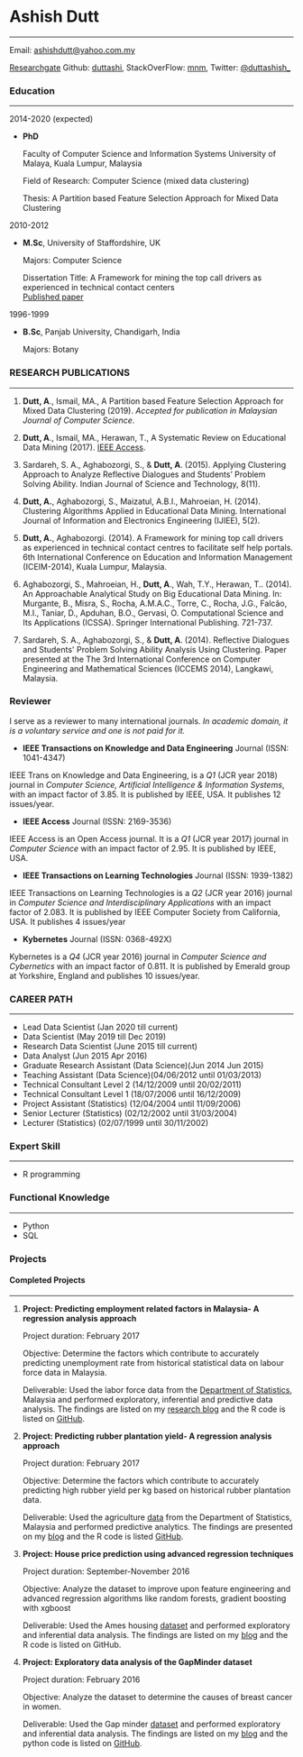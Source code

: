 # Ashish Dutt

-------------------------

Email: ashishdutt@yahoo.com.my 

[Researchgate](https://www.researchgate.net/profile/Ashish_Dutt)  Github: [duttashi](https://github.com/duttashi/), StackOverFlow: [mnm](https://stackoverflow.com/users/4195053/mnm), Twitter: [@duttashish_](https://twitter.com/duttashish_)

### Education
-------------------------

2014-2020 (expected)

- **PhD**
	
	Faculty of Computer Science and Information Systems University of Malaya, Kuala Lumpur, Malaysia 

	Field of Research: Computer Science (mixed data clustering)

	Thesis: A Partition based Feature Selection Approach for Mixed Data Clustering 

2010-2012

- **M.Sc**, University of Staffordshire, UK

	Majors: Computer Science

	Dissertation Title: A Framework for mining the top call drivers as experienced in technical contact centers 	
	[Published paper](http://bit.ly/2tPVqZ5)  

1996-1999

- **B.Sc**, Panjab University, Chandigarh, India

	Majors: Botany

### RESEARCH PUBLICATIONS
-------------------------

1.	**Dutt, A**., Ismail, MA., A Partition based Feature Selection Approach for Mixed Data Clustering (2019). *Accepted for publication in Malaysian Journal of Computer Science*.

2.	**Dutt, A**., Ismail, MA., Herawan, T., A Systematic Review on Educational Data Mining (2017). [IEEE Access](http://ieeexplore.ieee.org/document/7820050/).

2.	 Sardareh, S. A., Aghabozorgi, S., & **Dutt, A**. (2015). Applying Clustering Approach to Analyze Reflective Dialogues and Students’ Problem Solving Ability. Indian Journal of Science and Technology, 8(11).

3.	**Dutt, A.**, Aghabozorgi, S., Maizatul, A.B.I., Mahroeian, H. (2014). Clustering Algorithms Applied in Educational Data Mining. International Journal of Information and Electronics Engineering (IJIEE), 5(2).

4.	 **Dutt, A.**, Aghabozorgi. (2014). A Framework for mining top call drivers as experienced in technical contact centres to facilitate self help portals. 6th International Conference on Education and Information Management (ICEIM-2014), Kuala Lumpur, Malaysia.

5.	 Aghabozorgi, S., Mahroeian, H., **Dutt, A**., Wah, T.Y., Herawan, T.. (2014). An Approachable Analytical Study on Big Educational Data Mining. In: Murgante, B., Misra, S., Rocha, A.M.A.C., Torre, C., Rocha, J.G., Falcão, M.I., Taniar, D., Apduhan, B.O., Gervasi, O. Computational Science and Its Applications (ICSSA). Springer International Publishing. 721-737.

6.	Sardareh, S. A., Aghabozorgi, S., & **Dutt, A**. (2014). Reflective Dialogues and Students' Problem Solving Ability Analysis Using Clustering. Paper presented at the The 3rd International Conference on Computer Engineering and Mathematical Sciences (ICCEMS 2014), Langkawi, Malaysia. 

### Reviewer 

I serve as a reviewer to many international journals. *In academic domain, it is  a voluntary service and one is not paid for it.*  

- **IEEE Transactions on Knowledge and Data Engineering** Journal (ISSN: 1041-4347)

IEEE Trans on Knowledge and Data Engineering, is a *Q1* (JCR year 2018) journal in *Computer Science, Artificial Intelligence & Information Systems*, with an impact factor of 3.85. It is published by IEEE, USA. It publishes 12 issues/year.

- **IEEE Access** Journal (ISSN: 2169-3536)

IEEE Access is an Open Access journal. It is a *Q1* (JCR year 2017) journal in *Computer Science* with an impact factor of 2.95. It is published by IEEE, USA.

- **IEEE Transactions on Learning Technologies** Journal (ISSN: 1939-1382)

IEEE Transactions on Learning Technologies is a *Q2* (JCR year 2016) journal in *Computer Science and Interdisciplinary Applications* with an impact factor of 2.083. It is published by IEEE Computer Society from California, USA. It publishes 4 issues/year

- **Kybernetes** Journal (ISSN: 0368-492X)

Kybernetes is a *Q4* (JCR year 2016) journal in *Computer Science and Cybernetics* with an impact factor of 0.811. It is published by Emerald group at Yorkshire, England and publishes 10 issues/year.

### CAREER PATH
-------------------------

- Lead Data Scientist (Jan 2020 till current)
- Data Scientist (May 2019 till Dec 2019)
- Research Data Scientist (June 2015 till current)
- Data Analyst (Jun 2015 Apr 2016)
- Graduate Research Assistant (Data Science)(Jun 2014 Jun 2015)
- Teaching Assistant (Data Science)(04/06/2012 until 01/03/2013)
- Technical Consultant Level 2 (14/12/2009 until 20/02/2011)
- Technical Consultant Level 1 (18/07/2006 until 16/12/2009)
- Project Assistant (Statistics) (12/04/2004 until 11/09/2006)
- Senior Lecturer (Statistics) (02/12/2002 until 31/03/2004)
- Lecturer (Statistics) (02/07/1999 until 30/11/2002)

### Expert Skill
-------------------------

- R programming 

### Functional Knowledge
-------------------------

- Python
- SQL

### Projects

#### Completed Projects
-------------------------

1.	**Project: Predicting employment related factors in Malaysia- A regression analysis approach**

	Project duration: February 2017

	Objective: Determine the factors which contribute to accurately predicting unemployment rate from historical statistical data on labour force data in Malaysia.

	Deliverable: Used the labor force data from the [Department of Statistics](http://bit.ly/2mh2lXh), Malaysia and performed exploratory, inferential and predictive data analysis. The findings are listed on my [research blog](http://bit.ly/2lswF51) and the R code is listed on [GitHub](http://bit.ly/2nur4r8).

2.	**Project: Predicting rubber plantation yield- A regression analysis approach**

	Project duration: February 2017

	Objective: Determine the factors which contribute to accurately predicting high rubber yield per kg based on historical rubber plantation data.

	Deliverable: Used the agriculture [data](http://bit.ly/2mh2lXh) from the Department of Statistics, Malaysia and performed predictive analytics. The findings are presented on my [blog](http://bit.ly/2mh9bvS) and the R code is listed [GitHub](https://github.com/duttashi/LearningR/blob/master/scripts/CaseStudy-MY-RubberPlantation.R).

3.	**Project: House price prediction using advanced regression techniques**

	Project duration: September-November 2016

	Objective: Analyze the dataset to improve upon feature engineering and advanced regression algorithms like random forests, gradient boosting with xgboost

	Deliverable: Used the Ames housing [dataset](http://bit.ly/2gJ1f3K) and performed exploratory and inferential data analysis. The findings are listed on my [blog](http://bit.ly/2njWxgr) and the R code is listed on GitHub.

4.	**Project: Exploratory data analysis of the GapMinder dataset**

	Project duration: February 2016

	Objective: Analyze the dataset to determine the causes of breast cancer in women.

	Deliverable: Used the Gap minder [dataset](http://www.gapminder.org/) and performed exploratory and inferential data analysis. The findings are listed on my [blog](http://bit.ly/2mYdRKO) and the python code is listed on [GitHub](http://bit.ly/2mYqhlZ).







